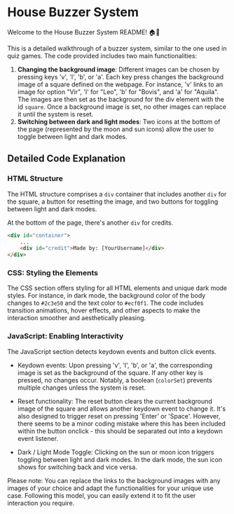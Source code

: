 # House Buzzer System

Welcome to the House Buzzer System README! 🏠🔔

This is a detailed walkthrough of a buzzer system, similar to the one used in quiz games. The code provided includes two main functionalities:

1. **Changing the background image**: Different images can be chosen by pressing keys 'v', 'l', 'b', or 'a'. Each key press changes the background image of a square defined on the webpage. For instance, 'v' links to an image for option "Vir", 'l' for "Leo", 'b' for "Bovis", and 'a' for "Aquila". The images are then set as the background for the div element with the id `square`. Once a background image is set, no other images can replace it until the system is reset. 
2. **Switching between dark and light modes**: Two icons at the bottom of the page (represented by the moon and sun icons) allow the user to toggle between light and dark modes.

## Detailed Code Explanation

### HTML Structure

The HTML structure comprises a `div` container that includes another `div` for the square, a button for resetting the image, and two buttons for toggling between light and dark modes. 

At the bottom of the page, there's another `div` for credits.

```html
<div id="container">
    ...
    <div id="credit">Made by: [YourUsername]</div>
</div>
```

### CSS: Styling the Elements

The CSS section offers styling for all HTML elements and unique dark mode styles. For instance, in dark mode, the background color of the body changes to `#2c3e50` and the text color to `#ecf0f1`. The code includes transition animations, hover effects, and other aspects to make the interaction smoother and aesthetically pleasing.

### JavaScript: Enabling Interactivity

The JavaScript section detects keydown events and button click events. 

- Keydown events: Upon pressing 'v', 'l', 'b', or 'a', the corresponding image is set as the background of the square. If any other key is pressed, no changes occur. Notably, a boolean (`colorSet`) prevents multiple changes unless the system is reset. 

- Reset functionality: The reset button clears the current background image of the square and allows another keydown event to change it. It's also designed to trigger reset on pressing 'Enter' or 'Space'. However, there seems to be a minor coding mistake where this has been included within the button onclick - this should be separated out into a keydown event listener.

- Dark / Light Mode Toggle: Clicking on the sun or moon icon triggers toggling between light and dark modes. In the dark mode, the sun icon shows for switching back and vice versa.

Please note: You can replace the links to the background images with any images of your choice and adapt the functionalities for your unique use case. Following this model, you can easily extend it to fit the user interaction you require.
